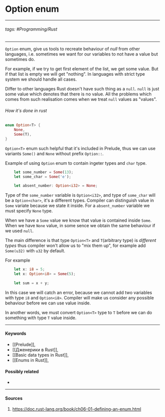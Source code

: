 # Option enum
***
###### tags: #Programming/Rust 
***
`Option` enum, give us tools to recreate behaviour of *null* from other languages, i.e. sometimes we want for our variables to not have a value but sometimes do. 

For example, if we try to get first element of the list, we get some value. But if that list is empty we will get "nothing". In languages with strict type system we should handle all cases.

Differ to other languages Rust doesn't have such thing as a `null`. `null` is just some value which denotes that there is no value. All the problems which comes from such realisation comes when we treat `null` values as "values". 
###### How it's done in rust

```rust
enum Option<T> {
	None,
	Some(T),
}
```

`Option<T>` enum such helpful that it's included in Prelude, thus we can use variants `Some()` and `None` without prefix `Option::`.

Example of using `Option` enum to contain ingeter types and `char` type.

```rust
	let some_number = Some(13);
	let some_char = Some('e');
	
	let absent_number: Option<i32> = None;
```

Type of the `some_number` variable is `Option<i32>`, and type of `some_char` will be a `Option<char>`, it's a different types. Compiler can distinguish value in `Some` variate because we state it inside. For a `absent_number` variable we must specify `None` type.

When we have a `Some` value we know that value is contained inside `Some`. When we have `None` value, in some sence we obtain the same behaviour if we used `null`.

The main difference is that type `Option<T>` and `T`(arbitrary type) is *different types* thus compiler won't allow us to "mix them up", for example add `Some(u32)` with `u32` by default.

For example
```rust
	let x: i8 = 5;
	let x: Option<i8> = Some(5);
	
	let sum = x + y;
```

In this case we will catch an error, because we cannot add two variables with type `i8` and `Option<i8>`. Compiler will make us consider any possible behaviour before we can use value inside.

In another words, we must convert `Option<T>` type to `T` before we can do something with type `T` value inside.
***
#### Keywords
- [[Prelude]],
- [[Дженерики в Rust]],
- [[Basic data types in Rust]],
- [[Enums in Rust]],

#### Possibly related
- 

***
#### Sources 
1. https://doc.rust-lang.org/book/ch06-01-defining-an-enum.html